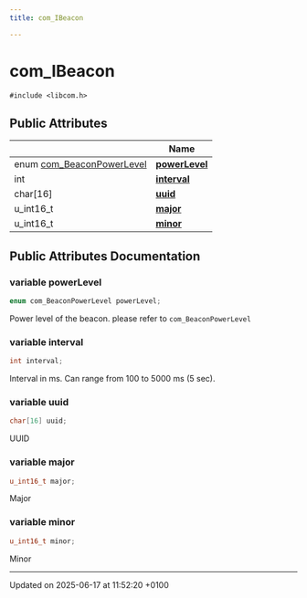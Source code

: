 ```yaml
---
title: com_IBeacon

---
```


# com_IBeacon






`#include <libcom.h>`

## Public Attributes

|                | Name           |
| -------------- | -------------- |
| enum [com_BeaconPowerLevel](libcom_8h.md#enum-com-beaconpowerlevel) | **[powerLevel](structcom___i_beacon.md#variable-powerlevel)**  |
| int | **[interval](structcom___i_beacon.md#variable-interval)**  |
| char[16] | **[uuid](structcom___i_beacon.md#variable-uuid)**  |
| u_int16_t | **[major](structcom___i_beacon.md#variable-major)**  |
| u_int16_t | **[minor](structcom___i_beacon.md#variable-minor)**  |

## Public Attributes Documentation

### variable powerLevel

```cpp
enum com_BeaconPowerLevel powerLevel;
```


Power level of the beacon. please refer to `com_BeaconPowerLevel`


### variable interval

```cpp
int interval;
```


Interval in ms. Can range from 100 to 5000 ms (5 sec). 


### variable uuid

```cpp
char[16] uuid;
```


UUID 


### variable major

```cpp
u_int16_t major;
```


Major 


### variable minor

```cpp
u_int16_t minor;
```


Minor 


-------------------------------

Updated on 2025-06-17 at 11:52:20 +0100